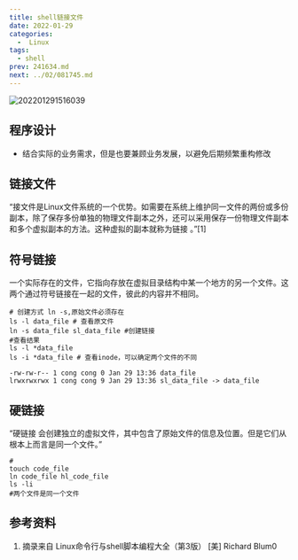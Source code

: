 ```yaml
---
title: shell链接文件
date: 2022-01-29
categories:
  -  Linux
tags:
  - shell
prev: 241634.md
next: ../02/081745.md
---
```


![202201291516039](https://gitee.com/snowyan/image/raw/master/2022/202201291516039.png)

<!-- more -->

## 程序设计

- 结合实际的业务需求，但是也要兼顾业务发展，以避免后期频繁重构修改

## 链接文件

“接文件是Linux文件系统的一个优势。如需要在系统上维护同一文件的两份或多份副本，除了保存多份单独的物理文件副本之外，还可以采用保存一份物理文件副本和多个虚拟副本的方法。这种虚拟的副本就称为链接 。”[1]

## 符号链接

一个实际存在的文件，它指向存放在虚拟目录结构中某一个地方的另一个文件。这两个通过符号链接在一起的文件，彼此的内容并不相同。

```shell
# 创建方式 ln -s,原始文件必须存在
ls -l data_file # 查看原文件
ln -s data_file sl_data_file #创建链接
#查看结果
ls -l *data_file
ls -i *data_file # 查看inode，可以确定两个文件的不同

-rw-rw-r-- 1 cong cong 0 Jan 29 13:36 data_file
lrwxrwxrwx 1 cong cong 9 Jan 29 13:36 sl_data_file -> data_file
```

## 硬链接

“硬链接 会创建独立的虚拟文件，其中包含了原始文件的信息及位置。但是它们从根本上而言是同一个文件。”

```shell
# 
touch code_file
ln code_file hl_code_file
ls -li 
#两个文件是同一个文件
```

## 参考资料

1. 摘录来自
Linux命令行与shell脚本编程大全（第3版）
[美] Richard Blum0